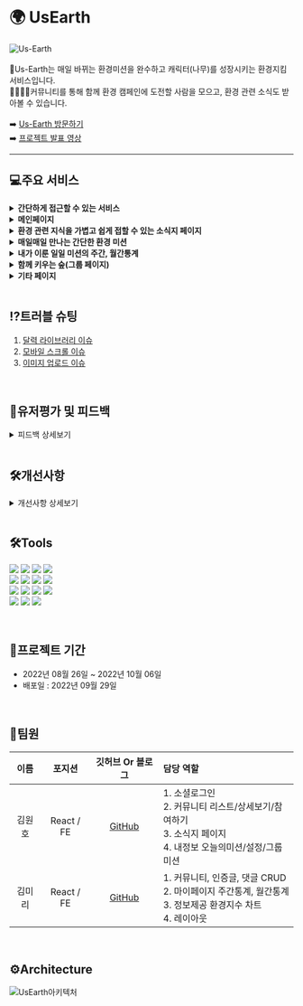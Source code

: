 # 🌍 UsEarth
![Us-Earth](https://user-images.githubusercontent.com/99243066/194052653-ff4166a6-cd22-468a-8edc-6fcadd992c0d.png)
<br>
<br/>
🌳Us-Earth는 매일 바뀌는 환경미션을 완수하고 캐릭터(나무)를 성장시키는 환경지킴 서비스입니다.<br/>
👨‍👩‍👧‍👦커뮤니티를 통해 함께 환경 캠페인에 도전할 사람을 모으고, 환경 관련 소식도 받아볼 수 있습니다.
<br/>
<br/>
➡️ [Us-Earth 방문하기](https://usearth.co.kr)<br/>
➡️ [프로젝트 발표 영상](https://www.youtube.com/watch?v=6h10HWaQW3w&feature=youtu.be)
<hr/>

## 💻주요 서비스
<details>
<summary><b>간단하게 접근할 수 있는 서비스</b></summary>
 
 - 회원가입 없이 소셜로그인만을 통해 쉽고 빠르게 서비스 이용 가능합니다<br/>
 - 조회 성격의 서비스는 로그인을 하지 않아도 이용할 수 있습니다<br/>
 ![로그인x페이지](https://user-images.githubusercontent.com/107628613/194065953-d089e883-5fe2-4040-8a5a-af3a9d0b2618.png)
</details>

<details>
<summary><b>메인페이지</b></summary>
 
 - 케러셀, 슬라이드, 무한스크롤 등 모바일 환경에 편리한 화면 구성했습니다.
 - 데이터를 소량으로 불러오는 페이징을 무한스크롤로 구현하여 끊김 없는 경험을 할 수 있습니다.
 ![메인페이지](https://user-images.githubusercontent.com/107628613/194065955-79661d87-b294-4621-8f1d-bdacb0c38d88.png)
</details>

<details>
<summary><b>환경 관련 지식을 가볍고 쉽게 접할 수 있는 소식지 페이지</b></summary>
 
 - 1시간 마다 업데이트 되는 4가지 환경지수를 제공합니다.
 - 환경 기사 크롤링을 통해 다양한 환경 지식을 가볍게 습득할 수 있도록 합니다.
 ![소식지](https://user-images.githubusercontent.com/107628613/194065957-2c684cd3-d953-432c-aed9-5d0b054c1100.png)
</details>

<details>
<summary><b>매일매일 만나는 간단한 환경 미션</b></summary>
 
 - 닉네임, 프로필 사진 변경을 통해 나만의 프로필을 만들 수 있습니다.
 - 매일 바뀌는 5가지의 환경 미션을 통해 에코라이프의 방향성을 제시합니다.
 - 일일 미션을 완수하면 경험치를 얻고 씨앗이 성장해서 나무가 됩니다. 
 ![내정보페이지](https://user-images.githubusercontent.com/107628613/194065947-edbd773b-d2a7-40d7-9520-69afc964d7c5.png)
</details>

<details>
<summary><b>내가 이룬 일일 미션의 주간, 월간통계</b></summary>
 
 - 완수한 미션을 주간, 월간 통계로 모아볼 수 있습니다.
 ![월간_주간통계](https://user-images.githubusercontent.com/107628613/194065958-8689190d-b614-43aa-9417-557aacbcca0d.png) 
</details>

<details>
<summary><b>함께 키우는 숲(그룹 페이지)</b></summary>
 
 - 커뮤니티 페이지에서 커스텀한 그룹 캠페인을 제시하고 다른 사람들과 함께 진행할 수 있습니다.
 - 그룹 캠페인 진행기간 동안 인증글을 올리며 서로 좋아요, 댓글을 통해 소통할 수 있습니다.
 - 그룹원 과반수가 나의 인증글에 좋아요를 누르면 그룹 숲이 점점 성장합니다.
 ![그룹_숲성장_이미지](https://user-images.githubusercontent.com/107628613/194065934-6797c871-8ea1-4061-8cf0-ae9dfa3b1439.png)
 ![그룹_인증글_댓글](https://user-images.githubusercontent.com/107628613/194065939-62efc509-45ed-40ee-a3b7-4dded503f411.png)
</details>

<details>
<summary><b>기타 페이지</b></summary>
 
 - 닉네임 수정, 프로필 수정이 가능합니다.
 - 자신이 가입한 그룹의 상태와 자신이 작성한 그룹을 확인할 수 있습니다.
 - 그룹글 작성페이지, 인증글 작성페이지, 댓글 모두 이미지를 업로드, 수정, 삭제가 가능합니다.
 ![기타페이지](https://user-images.githubusercontent.com/107628613/194067985-7e9ad038-da1a-4ebf-8d71-314ecd609c35.png)
</details>
 <br/>
 
## ⁉트러블 슈팅
  1. [달력 라이브러리 이슈](https://github.com/Us-Earth/us-earth_fe/wiki/%EB%8B%AC%EB%A0%A5-%EB%9D%BC%EC%9D%B4%EB%B8%8C%EB%9F%AC%EB%A6%AC-%EC%9D%B4%EC%8A%88)
  2. [모바일 스크롤 이슈](https://github.com/Us-Earth/us-earth_fe/wiki/%EB%AA%A8%EB%B0%94%EC%9D%BC-%EC%8A%A4%ED%81%AC%EB%A1%A4-%EC%9D%B4%EC%8A%88)
  3. [이미지 업로드 이슈](https://github.com/Us-Earth/us-earth_fe/wiki/%EC%9D%B4%EB%AF%B8%EC%A7%80-%EC%97%85%EB%A1%9C%EB%93%9C-%EC%9D%B4%EC%8A%88)
<br/>

## 💬유저평가 및 피드백
 <details>
 <summary>피드백 상세보기</summary>

 ![image](https://user-images.githubusercontent.com/108817236/194044368-fe1ec4f0-c8f5-4d38-aff2-1e4c7d3368d4.png)
 ![image](https://user-images.githubusercontent.com/108817236/194044803-009e16a8-0514-409e-ab61-09f80e6f5c0a.png)
 </details>
<br/>

## 🛠개선사항
 <details>
 <summary>개선사항 상세보기</summary>

 ![image](https://user-images.githubusercontent.com/108817236/194042261-38bfe0c1-24c2-4d36-99f6-150f5d62d6c8.png)
 ![image](https://user-images.githubusercontent.com/108817236/194042384-6fddfa37-2591-4de1-adb5-f0173270e4ee.png)
 </details>
<br/>

## 🛠Tools
<p>
  <img src="https://img.shields.io/badge/HTML5-E34F26?style=for-the-badge&logo=HTML5&logoColor=ffffff">
  <img src="https://img.shields.io/badge/CSS-1572B6?style=for-the-badge&logo=CSS3&logoColor=ffffff">
  <img src="https://img.shields.io/badge/JavaScript-F7DF1E?style=for-the-badge&logo=JavaScript&logoColor=000000">
  <img src="https://img.shields.io/badge/Axios-5A29E4?style=for-the-badge&logo=Axios&logoColor=white">
  <br/>
  <img src="https://img.shields.io/badge/React-61DAFB?style=for-the-badge&logo=React&logoColor=black">
  <img src="https://img.shields.io/badge/React Router-CA4245?style=for-the-badge&logo=React Router&logoColor=ffffff">
  <img src="https://img.shields.io/badge/Redux-764ABC?style=for-the-badge&logo=Redux&logoColor=ffffff">
  <img src="https://img.shields.io/badge/styled components-DB7093?style=for-the-badge&logo=styled components&logoColor=ffffff">
  <br/>
  <img src="https://img.shields.io/badge/Yarn-2C8EBB?style=for-the-badge&logo=Yarn&logoColor=ffffff">
  <img src="https://img.shields.io/badge/GitHub-181717?style=for-the-badge&logo=GitHub&logoColor=ffffff">
  <img src="https://img.shields.io/badge/Vercel-000000?style=for-the-badge&logo=Vercel&logoColor=ffffff">
  <img src="https://img.shields.io/badge/Figma-F24E1E?style=for-the-badge&logo=Figma&logoColor=ffffff">
  <br/>
  <img src="https://img.shields.io/badge/Naver Login-03C75A?style=for-the-badge&logo=Naver&logoColor=ffffff">
  <img src="https://img.shields.io/badge/Google Login-4285F4?style=for-the-badge&logo=Google&logoColor=ffffff">
  <img src="https://img.shields.io/badge/Kakao Login-FFCD00?style=for-the-badge&logo=Kakao&logoColor=000000">
</p>
<br/>

## 📆프로젝트 기간
 * 2022년 08월 26일 ~ 2022년 10월 06일
 * 배포일 : 2022년 09월 29일
<br/>

## 👥팀원
|이름|포지션|깃허브 Or 블로그|담당 역할|
|:-----:|:---:|:---:|:---|
|김원호|React / FE|[GitHub](https://github.com/woonhk90)|1. 소셜로그인 </br>2. 커뮤니티 리스트/상세보기/참여하기</br> 3. 소식지 페이지</br> 4. 내정보 오늘의미션/설정/그룹미션|
|김미리|React / FE|[GitHub](https://github.com/loveyoujgb)|1. 커뮤니티, 인증글, 댓글 CRUD </br>2. 마이페이지 주간통계, 월간통계</br> 3. 정보제공 환경지수 차트</br> 4. 레이아웃|
<br/>

## ⚙Architecture
![UsEarth아키텍처](https://user-images.githubusercontent.com/108817236/193409607-020133eb-0686-462b-8e87-ee643a1deb13.png)







